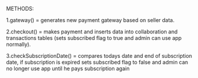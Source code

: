 METHODS:

1.gateway() = generates new payment gateway based on seller data.

2.checkout() = makes payment and inserts data into collaboration and transactions tables
(sets subscribed flag to true and admin can use app normally).

3.checkSubscriptionDate() = compares todays date and end of subscription date, if subscription is expired
sets subscribed flag to false and admin can no longer use app until he pays subscription again
